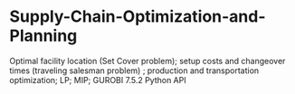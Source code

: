 # Supply-Chain-Optimization-and-Planning
Optimal facility location (Set Cover problem); setup costs and changeover times (traveling salesman problem) ; production and transportation optimization; LP; MIP; GUROBI 7.5.2 Python API

